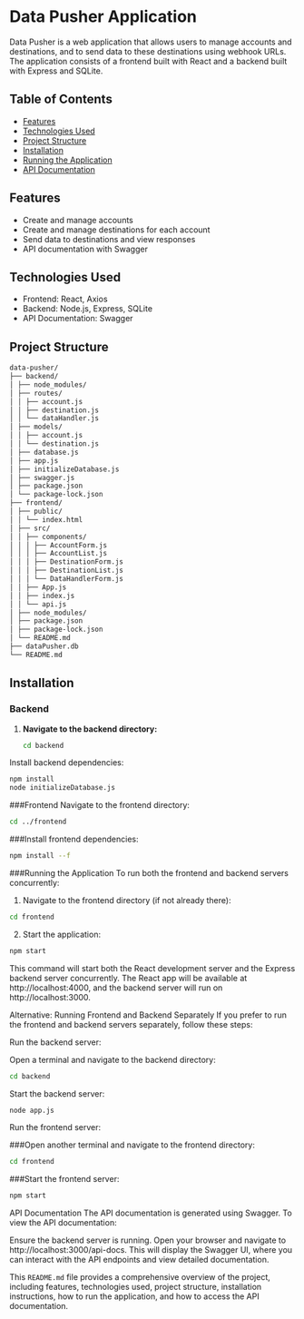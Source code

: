 # Data Pusher Application

Data Pusher is a web application that allows users to manage accounts and destinations, and to send data to these destinations using webhook URLs. The application consists of a frontend built with React and a backend built with Express and SQLite.

## Table of Contents

- [Features](#features)
- [Technologies Used](#technologies-used)
- [Project Structure](#project-structure)
- [Installation](#installation)
- [Running the Application](#running-the-application)
- [API Documentation](#api-documentation)


## Features

- Create and manage accounts
- Create and manage destinations for each account
- Send data to destinations and view responses
- API documentation with Swagger

## Technologies Used

- Frontend: React, Axios
- Backend: Node.js, Express, SQLite
- API Documentation: Swagger

## Project Structure
```bash
data-pusher/
├── backend/
│ ├── node_modules/
│ ├── routes/
│ │ ├── account.js
│ │ ├── destination.js
│ │ └── dataHandler.js
│ ├── models/
│ │ ├── account.js
│ │ └── destination.js
│ ├── database.js
│ ├── app.js
│ ├── initializeDatabase.js
│ ├── swagger.js
│ ├── package.json
│ └── package-lock.json
├── frontend/
│ ├── public/
│ │ └── index.html
│ ├── src/
│ │ ├── components/
│ │ │ ├── AccountForm.js
│ │ │ ├── AccountList.js
│ │ │ ├── DestinationForm.js
│ │ │ ├── DestinationList.js
│ │ │ └── DataHandlerForm.js
│ │ ├── App.js
│ │ ├── index.js
│ │ └── api.js
│ ├── node_modules/
│ ├── package.json
│ ├── package-lock.json
│ └── README.md
├── dataPusher.db
└── README.md
```


## Installation

### Backend

1. **Navigate to the backend directory:**

   ```bash
   cd backend

Install backend dependencies: 
```bash
npm install
node initializeDatabase.js
```
###Frontend
Navigate to the frontend directory:
```bash
cd ../frontend
```
###Install frontend dependencies:

```bash
npm install --f
```
###Running the Application
To run both the frontend and backend servers concurrently:

1. Navigate to the frontend directory (if not already there):

```bash
cd frontend
```

2. Start the application:
```bash
npm start
```
This command will start both the React development server and the Express backend server concurrently. The React app will be available at http://localhost:4000, and the backend server will run on http://localhost:3000.

Alternative: Running Frontend and Backend Separately
If you prefer to run the frontend and backend servers separately, follow these steps:

Run the backend server:

Open a terminal and navigate to the backend directory:
```bash
cd backend
```
Start the backend server:
```bash
node app.js
```
Run the frontend server:

###Open another terminal and navigate to the frontend directory:
```bash
cd frontend
```
###Start the frontend server:
```bash
npm start
```
API Documentation
The API documentation is generated using Swagger. To view the API documentation:

Ensure the backend server is running.
Open your browser and navigate to http://localhost:3000/api-docs.
This will display the Swagger UI, where you can interact with the API endpoints and view detailed documentation.



This `README.md` file provides a comprehensive overview of the project, including features, technologies used, project structure, installation instructions, how to run the application, and how to access the API documentation.

 

